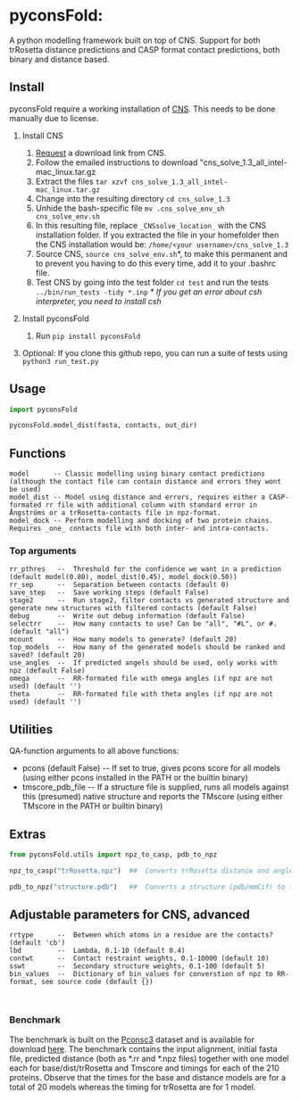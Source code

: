# pyconsFold:
A python modelling framework built on top of CNS.
Support for both trRosetta distance predictions and CASP format contact predictions, both binary and distance based.

## Install
pyconsFold require a working installation of [CNS](http://cns-online.org). This needs to be done manually due to license.

1. Install CNS
	1. [Request](http://cns-online.org/cns_request/) a download link from CNS.
	2. Follow the emailed instructions to download "cns_solve_1.3_all_intel-mac_linux.tar.gz
	3. Extract the files `tar xzvf cns_solve_1.3_all_intel-mac_linux.tar.gz`
	4. Change into the resulting directory `cd cns_solve_1.3`
	5. Unhide the bash-specific file `mv .cns_solve_env_sh cns_solve_env.sh`
	6. In this resulting file, replace `_CNSsolve_location_` with the CNS installation folder. If you extracted the file in your homefolder then the CNS installation would be: `/home/<your username>/cns_solve_1.3`
	7. Source CNS, `source cns_solve_env.sh`\*, to make this permanent and to prevent you having to do this every time, add it to your .bashrc file.
	8. Test CNS by going into the test folder `cd test` and run the tests `../bin/run_tests -tidy *.inp`
_* If you get an error about csh interpreter, you need to install csh_

2. Install pyconsFold
	1. Run `pip install pyconsFold`

3. Optional: If you clone this github repo, you can run a suite of tests using `python3 run_test.py`

## Usage
```python
import pyconsFold

pyconsFold.model_dist(fasta, contacts, out_dir)
```

## Functions
	model      -- Classic modelling using binary contact predictions (although the contact file can contain distance and errors they wont be used)
	model_dist -- Model using distance and errors, requires either a CASP-formated rr file with additional column with standard error in Ångströms or a trRosetta-contacts file in npz-format.
	model_dock -- Perform modelling and docking of two protein chains. Requires _one_ contacts file with both inter- and intra-contacts.
### Top arguments
```
rr_pthres	--	Threshold for the confidence we want in a prediction (default model(0.80), model_dist(0.45), model_dock(0.50))
rr_sep		--	Separation between contacts (default 0)
save_step	--	Save working steps (default False)
stage2		--	Run stage2, filter contacts vs generated structure and generate new structures with filtered contacts (default False)
debug		--	Write out debug information (default False)
selectrr	--	How many contacts to use? Can be "all", "#L", or #. (default "all")
mcount		--	How many models to generate? (default 20)
top_models	--	How many of the generated models should be ranked and saved? (default 20)
use_angles	--	If predicted angels should be used, only works with npz (default False)
omega		--	RR-formated file with omega angles (if npz are not used) (default '')
theta		--	RR-formated file with theta angles (if npz are not used) (default '')
```

## Utilities
QA-function arguments to all above functions:
* pcons (default False) -- If set to true, gives pcons score for all models (using either pcons installed in the PATH or the builtin binary)
* tmscore_pdb_file      -- If a structure file is supplied, runs all models against this (presumed) native structure and reports the TMscore (using either TMscore in the PATH or builtin binary)

## Extras
```python
from pyconsFold.utils import npz_to_casp, pdb_to_npz

npz_to_casp("trRosetta.npz")  ##  Converts trRosetta distance and angle predictions to CASP format in separate files

pdb_to_npz("structure.pdb")   ##  Converts a structure (pdb/mmCif) to trRosetta distances and angles, useful when investigating how well a model conforms to restraints
```

## Adjustable parameters for CNS, advanced
```
rrtype		--	Between which atoms in a residue are the contacts? (default 'cb')
lbd			--	Lambda, 0.1-10 (default 0.4)
contwt		--	Contact restraint weights, 0.1-10000 (default 10)
sswt		--	Secondary structure weights, 0.1-100 (default 5)
bin_values	--	Dictionary of bin_values for converstion of npz to RR-format, see source code (default {})



```
### Benchmark
The benchmark is built on the [Pconsc3](https://pconsc3.bioinfo.se/) dataset and is available for download [here](https://pconsc3.bioinfo.se/static/download/pyconsFold_benchmark.tar.gz).
The benchmark contains the input alignment, initial fasta file, predicted distance (both as \*.rr and \*.npz files)
together with one model each for base/dist/trRosetta and Tmscore and timings for each of the 210 proteins. Observe that the times for the base
and distance models are for a total of 20 models whereas the timing for trRosetta are for 1 model.
